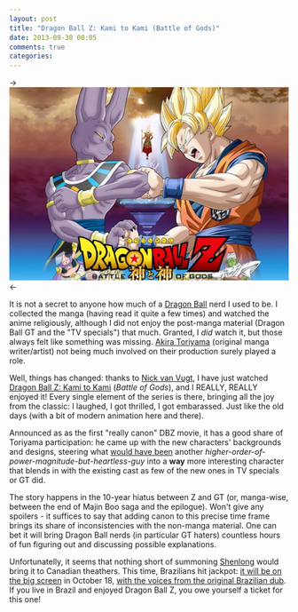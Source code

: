 ```yaml
---
layout: post
title: "Dragon Ball Z: Kami to Kami (Battle of Gods)"
date: 2013-09-30 00:05
comments: true
categories:
---
```

->![Dragon Ball Z: Kami to Kami (Battle of Gods)](/wp-content/uploads/2013/09/dbz-kamitokami.jpg)<-

It is not a secret to anyone how much of a [Dragon Ball][1] nerd I used to be. I collected the manga (having read it quite a few times) and watched the anime religiously, although I did not enjoy the post-manga material (Dragon Ball GT and the "TV specials") that much. Granted, I *did* watch it, but those always felt like something was missing. [Akira Toriyama][2] (original manga writer/artist) not being much involved on their production surely played a role.

Well, things has changed: thanks to [Nick van Vugt][3], I have just watched [Dragon Ball Z: Kami to Kami][4] (*Battle of Gods*), and I REALLY, REALLY enjoyed it! Every single element of the series is there, bringing all the joy from the classic: I laughed, I got thrilled, I got embarassed. Just like the old days (with a bit of modern animation here and there).

Announced as as the first "really canon" DBZ movie, it has a good share of Toriyama participation: he came up with the new characters' backgrounds and designs, steering what [would have been][5] another *higher-order-of-power-magnitude-but-heartless-guy* into a **way** more interesting character that blends in with the existing cast as few of the new ones in TV specials or GT did.

The story happens in the 10-year hiatus between Z and GT (or, manga-wise, between the end of Majin Boo saga and the epilogue). Won't give any spoilers - it suffices to say that adding canon to this precise time frame brings its share of inconsistencies with the non-manga material. One can bet it will bring Dragon Ball nerds (in particular GT haters) countless hours of fun figuring out and discussing possible explanations.

Unfortunatelly, it seems that nothing short of summoning [Shenlong][15] would bring it to Canadian theathers. This time, Brazilians hit jackpot: [it will be on the big screen][16] in October 18, [with the voices from the original Brazilian dub][17]. If you live in Brazil and enjoyed Dragon Ball Z, you owe yourself a ticket for this one!

[1]: http://dragonball.wikia.com/wiki/Dragon_Ball_%28franchise%29
[2]: http://en.wikipedia.org/wiki/Akira_Toriyama
[3]: http://nicktrunks.tumblr.com/
[4]: http://www.dragonball2013.com/
[5]: http://dragonball.wikia.com/wiki/Dragon_Ball_Z:_Battle_of_Gods#Development_and_production_history
[15]: http://dragonball.wikia.com/wiki/Shenron
[16]: https://www.facebook.com/pages/Dragon-Ball-Z-A-Batalha-dos-Deuses-Cinemas/556655424370526
[17]: http://www.youtube.com/watch?v=9vnQRBXFKGk